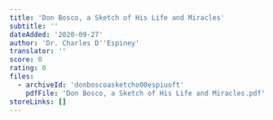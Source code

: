 ```yaml
---
title: 'Don Bosco, a Sketch of His Life and Miracles'
subtitle: ''
dateAdded: '2020-09-27'
author: 'Dr. Charles D''Espiney'
translator: ''
score: 0
rating: 0
files:
  - archiveId: 'donboscoasketcho00espiuoft'
    pdfFile: 'Don Bosco, a Sketch of His Life and Miracles.pdf'
storeLinks: []
---
```



